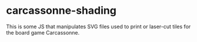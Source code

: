# carcassonne-shading
This is some JS that manipulates SVG files used to print or laser-cut tiles for the board game Carcassonne.

